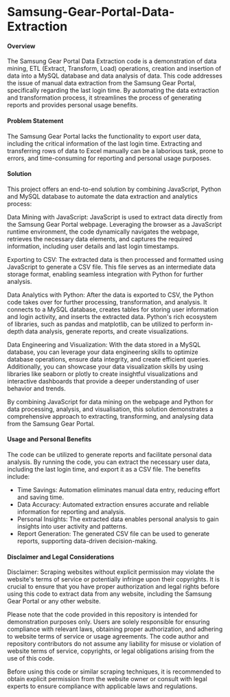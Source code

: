 # Samsung-Gear-Portal-Data-Extraction

#### Overview

The Samsung Gear Portal Data Extraction code is a demonstration of data mining, ETL (Extract, Transform, Load) operations, creation and insertion of data into a MySQL database and data analysis of data. This code addresses the issue of manual data extraction from the Samsung Gear Portal, specifically regarding the last login time. By automating the data extraction and transformation process, it streamlines the process of generating reports and provides personal usage benefits.

#### Problem Statement

The Samsung Gear Portal lacks the functionality to export user data, including the critical information of the last login time. Extracting and transferring rows of data to Excel manually can be a laborious task, prone to errors, and time-consuming for reporting and personal usage purposes.

#### Solution

This project offers an end-to-end solution by combining JavaScript, Python and MySQL database to automate the data extraction and analytics process:

Data Mining with JavaScript: JavaScript is used to extract data directly from the Samsung Gear Portal webpage. Leveraging the browser as a JavaScript runtime environment, the code dynamically navigates the webpage, retrieves the necessary data elements, and captures the required information, including user details and last login timestamps.

Exporting to CSV: The extracted data is then processed and formatted using JavaScript to generate a CSV file. This file serves as an intermediate data storage format, enabling seamless integration with Python for further analysis.

Data Analytics with Python: After the data is exported to CSV, the Python code takes over for further processing, transformation, and analysis. It connects to a MySQL database, creates tables for storing user information and login activity, and inserts the extracted data. Python's rich ecosystem of libraries, such as pandas and matplotlib, can be utilized to perform in-depth data analysis, generate reports, and create visualizations.

Data Engineering and Visualization: With the data stored in a MySQL database, you can leverage your data engineering skills to optimize database operations, ensure data integrity, and create efficient queries. Additionally, you can showcase your data visualization skills by using libraries like seaborn or plotly to create insightful visualizations and interactive dashboards that provide a deeper understanding of user behavior and trends.

By combining JavaScript for data mining on the webpage and Python for data processing, analysis, and visualisation, this solution demonstrates a comprehensive approach to extracting, transforming, and analysing data from the Samsung Gear Portal.


#### Usage and Personal Benefits
The code can be utilized to generate reports and facilitate personal data analysis. By running the code, you can extract the necessary user data, including the last login time, and export it as a CSV file. The benefits include:

- Time Savings: Automation eliminates manual data entry, reducing effort and saving time.
- Data Accuracy: Automated extraction ensures accurate and reliable information for reporting and analysis.
- Personal Insights: The extracted data enables personal analysis to gain insights into user activity and patterns.
- Report Generation: The generated CSV file can be used to generate reports, supporting data-driven decision-making.


#### Disclaimer and Legal Considerations
Disclaimer: Scraping websites without explicit permission may violate the website's terms of service or potentially infringe upon their copyrights. It is crucial to ensure that you have proper authorization and legal rights before using this code to extract data from any website, including the Samsung Gear Portal or any other website.

Please note that the code provided in this repository is intended for demonstration purposes only. Users are solely responsible for ensuring compliance with relevant laws, obtaining proper authorization, and adhering to website terms of service or usage agreements. The code author and repository contributors do not assume any liability for misuse or violation of website terms of service, copyrights, or legal obligations arising from the use of this code.

Before using this code or similar scraping techniques, it is recommended to obtain explicit permission from the website owner or consult with legal experts to ensure compliance with applicable laws and regulations.
